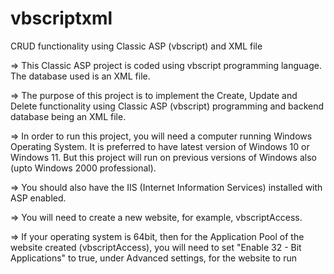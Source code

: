 # vbscriptxml
CRUD functionality using Classic ASP (vbscript) and XML file

=> This Classic ASP project is coded using vbscript programming language. The database used is an XML file.

=> The purpose of this project is to implement the Create, Update and Delete functionality using Classic ASP (vbscript) programming and backend database being an XML file.

=> In order to run this project, you will need a computer running Windows Operating System. It is preferred to have latest version of Windows 10 or Windows 11. But this project will run on previous versions of Windows also (upto Windows 2000 professional).

=> You should also have the IIS (Internet Information Services) installed with ASP enabled.

=> You will need to create a new website, for example, vbscriptAccess.

=> If your operating system is 64bit, then for the Application Pool of the website created (vbscriptAccess), you will need to set "Enable 32 - Bit Applications" to true, under Advanced settings, for the website to run
